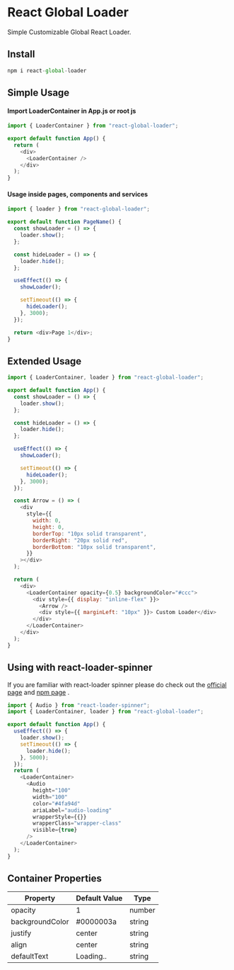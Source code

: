 # React Global Loader

Simple Customizable Global React Loader.

## Install

```js
npm i react-global-loader
```

## Simple Usage

#### Import LoaderContainer in App.js or root js

```js
import { LoaderContainer } from "react-global-loader";

export default function App() {
  return (
    <div>
      <LoaderContainer />
    </div>
  );
}
```

#### Usage inside pages, components and services

```js
import { loader } from "react-global-loader";

export default function PageName() {
  const showLoader = () => {
    loader.show();
  };

  const hideLoader = () => {
    loader.hide();
  };

  useEffect(() => {
    showLoader();

    setTimeout(() => {
      hideLoader();
    }, 3000);
  });

  return <div>Page 1</div>;
}
```

## Extended Usage

```js
import { LoaderContainer, loader } from "react-global-loader";

export default function App() {
  const showLoader = () => {
    loader.show();
  };

  const hideLoader = () => {
    loader.hide();
  };

  useEffect(() => {
    showLoader();

    setTimeout(() => {
      hideLoader();
    }, 3000);
  });

  const Arrow = () => (
    <div
      style={{
        width: 0,
        height: 0,
        borderTop: "10px solid transparent",
        borderRight: "20px solid red",
        borderBottom: "10px solid transparent",
      }}
    ></div>
  );

  return (
    <div>
      <LoaderContainer opacity={0.5} backgroundColor="#ccc">
        <div style={{ display: "inline-flex" }}>
          <Arrow />
          <div style={{ marginLeft: "10px" }}> Custom Loader</div>
        </div>
      </LoaderContainer>
    </div>
  );
}
```

## Using with react-loader-spinner

If you are familiar with react-loader spinner please do check out the [official page](https://mhnpd.github.io/react-loader-spinner/) and [npm page](https://www.npmjs.com/package/react-loader-spinner) .

```js
import { Audio } from "react-loader-spinner";
import { LoaderContainer, loader } from "react-global-loader";

export default function App() {
  useEffect(() => {
    loader.show();
    setTimeout(() => {
      loader.hide();
    }, 5000);
  });
  return (
    <LoaderContainer>
      <Audio
        height="100"
        width="100"
        color="#4fa94d"
        ariaLabel="audio-loading"
        wrapperStyle={{}}
        wrapperClass="wrapper-class"
        visible={true}
      />
    </LoaderContainer>
  );
}
```

## Container Properties

| Property        | Default Value | Type   |
| --------------- | ------------- | ------ |
| opacity         | 1             | number |
| backgroundColor | #0000003a     | string |
| justify         | center        | string |
| align           | center        | string |
| defaultText     | Loading..     | string |

```

```
